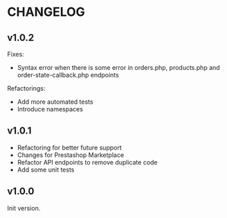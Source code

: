 # CHANGELOG

## v1.0.2

Fixes:
- Syntax error when there is some error in orders.php, products.php and order-state-callback.php endpoints

Refactorings:
- Add more automated tests
- Introduce namespaces


## v1.0.1

- Refactoring for better future support
- Changes for Prestashop Marketplace
- Refactor API endpoints to remove duplicate code
- Add some unit tests


## v1.0.0

Init version.
